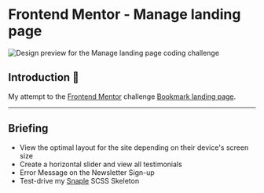 # Frontend Mentor - Manage landing page

![Design preview for the Manage landing page coding challenge](src/images/desktop-preview.jpg)


## Introduction 👋

My attempt to the [Frontend Mentor](https://www.frontendmentor.io) challenge [Bookmark landing page](https://www.frontendmentor.io/challenges/manage-landing-page-SLXqC6P5).

***

## Briefing

* View the optimal layout for the site depending on their device's screen size
* Create a horizontal slider and view all testimonials
* Error Message on the Newsletter Sign-up
* Test-drive my [Snaple](https://github.com/isy-creates/snaple) SCSS Skeleton 
